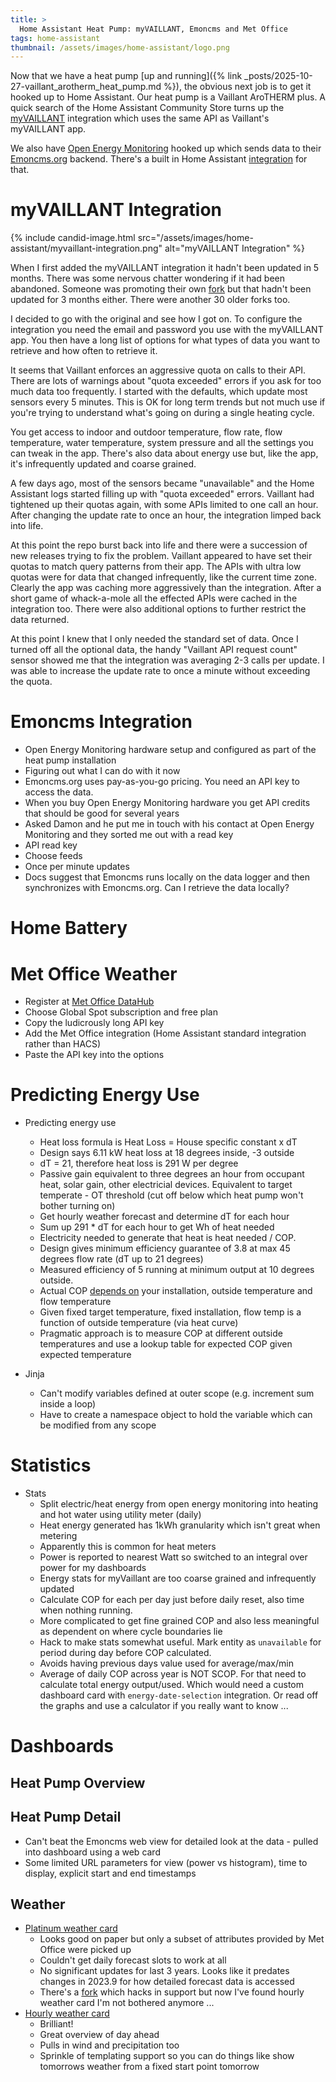 ```yaml
---
title: >
  Home Assistant Heat Pump: myVAILLANT, Emoncms and Met Office
tags: home-assistant
thumbnail: /assets/images/home-assistant/logo.png
---
```


Now that we have a heat pump [up and running]({% link _posts/2025-10-27-vaillant_arotherm_heat_pump.md %}), the obvious next job is to get it hooked up to Home Assistant. Our heat pump is a Vaillant AroTHERM plus. A quick search of the Home Assistant Community Store turns up the [myVAILLANT](https://github.com/signalkraft/mypyllant-component) integration which uses the same API as Vaillant's myVAILLANT app. 

We also have [Open Energy Monitoring](https://openenergymonitor.org/) hooked up which sends data to their [Emoncms.org](https://emoncms.org/) backend. There's a built in Home Assistant [integration](https://www.home-assistant.io/integrations/emoncms/) for that.

# myVAILLANT Integration

{% include candid-image.html src="/assets/images/home-assistant/myvaillant-integration.png" alt="myVAILLANT Integration" %}

When I first added the myVAILLANT integration it hadn't been updated in 5 months. There was some nervous chatter wondering if it had been abandoned. Someone was promoting their own [fork](https://github.com/rmalbrecht/VaillantCloud) but that hadn't been updated for 3 months either. There were another 30 older forks too.

I decided to go with the original and see how I got on. To configure the integration you need the email and password you use with the myVAILLANT app. You then have a long list of options for what types of data you want to retrieve and how often to retrieve it.

It seems that Vaillant enforces an aggressive quota on calls to their API. There are lots of warnings about "quota exceeded" errors if you ask for too much data too frequently. I started with the defaults, which update most sensors every 5 minutes. This is OK for long term trends but not much use if you're trying to understand what's going on during a single heating cycle. 

You get access to indoor and outdoor temperature, flow rate, flow temperature, water temperature, system pressure and all the settings you can tweak in the app. There's also data about energy use but, like the app, it's infrequently updated and coarse grained. 

A few days ago, most of the sensors became "unavailable" and the Home Assistant logs started filling up with "quota exceeded" errors. Vaillant had tightened up their quotas again, with some APIs limited to one call an hour. After changing the update rate to once an hour, the integration limped back into life. 

At this point the repo burst back into life and there were a succession of new releases trying to fix the problem. Vaillant appeared to have set their quotas to match query patterns from their app. The APIs with ultra low quotas were for data that changed infrequently, like the current time zone. Clearly the app was caching more aggressively than the integration. After a short game of whack-a-mole all the effected APIs were cached in the integration too. There were also additional options to further restrict the data returned.

At this point I knew that I only needed the standard set of data. Once I turned off all the optional data, the handy "Vaillant API request count" sensor showed me that the integration was averaging 2-3 calls per update. I was able to increase the update rate to once a minute without exceeding the quota. 

# Emoncms Integration

* Open Energy Monitoring hardware setup and configured as part of the heat pump installation
* Figuring out what I can do with it now
* Emoncms.org uses pay-as-you-go pricing. You need an API key to access the data.
* When you buy Open Energy Monitoring hardware you get API credits that should be good for several years
* Asked Damon and he put me in touch with his contact at Open Energy Monitoring and they sorted me out with a read key
* API read key
* Choose feeds
* Once per minute updates
* Docs suggest that Emoncms runs locally on the data logger and then synchronizes with Emoncms.org. Can I retrieve the data locally?

# Home Battery

# Met Office Weather

* Register at [Met Office DataHub](https://datahub.metoffice.gov.uk)
* Choose Global Spot subscription and free plan
* Copy the ludicrously long API key
* Add the Met Office integration (Home Assistant standard integration rather than HACS)
* Paste the API key into the options

# Predicting Energy Use

* Predicting energy use
  * Heat loss formula is Heat Loss = House specific constant x dT
  * Design says 6.11 kW heat loss at 18 degrees inside, -3 outside
  * dT = 21, therefore heat loss is 291 W per degree
  * Passive gain equivalent to three degrees an hour from occupant heat, solar gain, other electricial devices. Equivalent to target temperate - OT threshold (cut off below which heat pump won't bother turning on)
  * Get hourly weather forecast and determine dT for each hour
  * Sum up 291 * dT for each hour to get Wh of heat needed
  * Electricity needed to generate that heat is heat needed / COP. 
  * Design gives minimum efficiency guarantee of 3.8 at max 45 degrees flow rate (dT up to 21 degrees)
  * Measured efficiency of 5 running at minimum output at 10 degrees outside.
  * Actual COP [depends on](https://energy-stats.uk/how-to-measure-vaillant-arotherm-cop/) your installation, outside temperature and flow temperature
  * Given fixed target temperature, fixed installation, flow temp is a function of outside temperature (via heat curve)
  * Pragmatic approach is to measure COP at different outside temperatures and use a lookup table for expected COP given expected temperature

* Jinja
  * Can't modify variables defined at outer scope (e.g. increment sum inside a loop)
  * Have to create a namespace object to hold the variable which can be modified from any scope

# Statistics

* Stats
  * Split electric/heat energy from open energy monitoring into heating and hot water using utility meter (daily)
  * Heat energy generated has 1kWh granularity which isn't great when metering
  * Apparently this is common for heat meters
  * Power is reported to nearest Watt so switched to an integral over power for my dashboards
  * Energy stats for myVaillant are too coarse grained and infrequently updated
  * Calculate COP for each per day just before daily reset, also time when nothing running.
  * More complicated to get fine grained COP and also less meaningful as dependent on where cycle boundaries lie
  * Hack to make stats somewhat useful. Mark entity as `unavailable` for period during day before COP calculated.
  * Avoids having previous days value used for average/max/min
  * Average of daily COP across year is NOT SCOP. For that need to calculate total energy output/used. Which would need a custom dashboard card with `energy-date-selection` integration. Or read off the graphs and use a calculator if you really want to know ...

# Dashboards

## Heat Pump Overview

## Heat Pump Detail

* Can't beat the Emoncms web view for detailed look at the data - pulled into dashboard using a web card
* Some limited URL parameters for view (power vs histogram), time to display, explicit start and end timestamps

## Weather

* [Platinum weather card](https://github.com/Makin-Things/platinum-weather-card)
  * Looks good on paper but only a subset of attributes provided by Met Office were picked up
  * Couldn't get daily forecast slots to work at all
  * No significant updates for last 3 years. Looks like it predates changes in 2023.9 for how detailed forecast data is accessed
  * There's a [fork](https://github.com/tommyjlong/platinum-weather-card) which hacks in support but now I've found hourly weather card I'm not bothered anymore ...
* [Hourly weather card](https://github.com/decompil3d/lovelace-hourly-weather)
  * Brilliant!
  * Great overview of day ahead
  * Pulls in wind and precipitation too
  * Sprinkle of templating support so you can do things like show tomorrows weather from a fixed start point tomorrow
